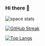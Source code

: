 ### Hi there 👋


![space stats](https://github-readme-stats.vercel.app/api?username=spaceman023&show_icons=true&theme=tokyonight)


[![GitHub Streak](https://streak-stats.demolab.com/?user=spaceman023&theme=tokyonight)](https://git.io/streak-stats)


[![Top Langs](https://github-readme-stats.vercel.app/api/top-langs/?username=spaceman023&theme=tokyonight&layout=compact)](https://github.com/anuraghazra/github-readme-stats)
